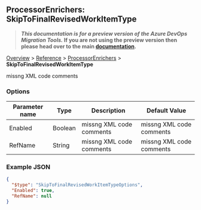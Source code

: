 ## ProcessorEnrichers: SkipToFinalRevisedWorkItemType

>**_This documentation is for a preview version of the Azure DevOps Migration Tools._ If you are not using the preview version then please head over to the main [documentation](https://nkdagility.github.io/azure-devops-migration-tools).**

[Overview](.././index.md) > [Reference](../index.md) > [ProcessorEnrichers](./index.md) > **SkipToFinalRevisedWorkItemType**

missng XML code comments

### Options

| Parameter name         | Type    | Description                              | Default Value                            |
|------------------------|---------|------------------------------------------|------------------------------------------|
| Enabled | Boolean | missng XML code comments | missng XML code comments |
| RefName | String | missng XML code comments | missng XML code comments |


### Example JSON

```JSON
{
  "$type": "SkipToFinalRevisedWorkItemTypeOptions",
  "Enabled": true,
  "RefName": null
}
```
